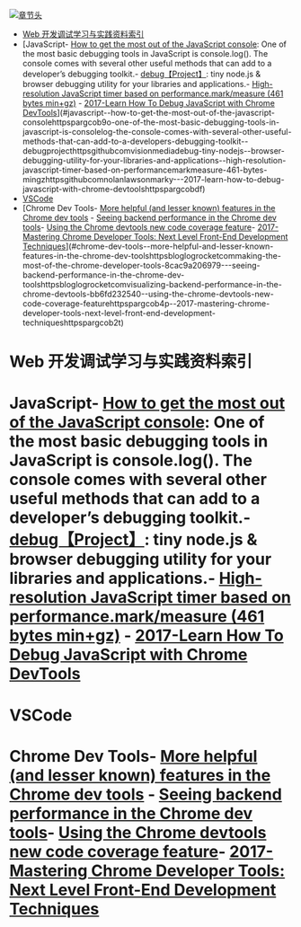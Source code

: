 [![章节头](https://parg.co/UGo)](https://parg.co/b4z) 
 - [Web 开发调试学习与实践资料索引](#web-%E5%BC%80%E5%8F%91%E8%B0%83%E8%AF%95%E5%AD%A6%E4%B9%A0%E4%B8%8E%E5%AE%9E%E8%B7%B5%E8%B5%84%E6%96%99%E7%B4%A2%E5%BC%95)
- [JavaScript- [How to get the most out of the JavaScript console](https://parg.co/b9o): One of the most basic debugging tools in JavaScript is console.log(). The console comes with several other useful methods that can add to a developer’s debugging toolkit.- [debug【Project】](https://github.com/visionmedia/debug): tiny node.js & browser debugging utility for your libraries and applications.- [High-resolution JavaScript timer based on performance.mark/measure (461 bytes min+gz)](https://github.com/nolanlawson/marky) - [2017-Learn How To Debug JavaScript with Chrome DevTools](https://parg.co/bDf)](#javascript--how-to-get-the-most-out-of-the-javascript-consolehttpspargcob9o-one-of-the-most-basic-debugging-tools-in-javascript-is-consolelog-the-console-comes-with-several-other-useful-methods-that-can-add-to-a-developers-debugging-toolkit--debugprojecthttpsgithubcomvisionmediadebug-tiny-nodejs--browser-debugging-utility-for-your-libraries-and-applications--high-resolution-javascript-timer-based-on-performancemarkmeasure-461-bytes-mingzhttpsgithubcomnolanlawsonmarky---2017-learn-how-to-debug-javascript-with-chrome-devtoolshttpspargcobdf)
- [VSCode](#vscode)
- [Chrome Dev Tools- [More helpful (and lesser known) features in the Chrome dev tools](https://blog.logrocket.com/making-the-most-of-the-chrome-developer-tools-8cac9a206979) - [Seeing backend performance in the Chrome dev tools](https://blog.logrocket.com/visualizing-backend-performance-in-the-chrome-devtools-bb6fd232540)- [Using the Chrome devtools new code coverage feature](https://parg.co/b4p)- [2017-Mastering Chrome Developer Tools: Next Level Front-End Development Techniques](https://parg.co/b2T)](#chrome-dev-tools--more-helpful-and-lesser-known-features-in-the-chrome-dev-toolshttpsbloglogrocketcommaking-the-most-of-the-chrome-developer-tools-8cac9a206979---seeing-backend-performance-in-the-chrome-dev-toolshttpsbloglogrocketcomvisualizing-backend-performance-in-the-chrome-devtools-bb6fd232540--using-the-chrome-devtools-new-code-coverage-featurehttpspargcob4p--2017-mastering-chrome-developer-tools-next-level-front-end-development-techniqueshttpspargcob2t) 


# Web 开发调试学习与实践资料索引
# JavaScript- [How to get the most out of the JavaScript console](https://parg.co/b9o): One of the most basic debugging tools in JavaScript is console.log(). The console comes with several other useful methods that can add to a developer’s debugging toolkit.- [debug【Project】](https://github.com/visionmedia/debug): tiny node.js & browser debugging utility for your libraries and applications.- [High-resolution JavaScript timer based on performance.mark/measure (461 bytes min+gz)](https://github.com/nolanlawson/marky) - [2017-Learn How To Debug JavaScript with Chrome DevTools](https://parg.co/bDf)
# VSCode
# Chrome Dev Tools- [More helpful (and lesser known) features in the Chrome dev tools](https://blog.logrocket.com/making-the-most-of-the-chrome-developer-tools-8cac9a206979) - [Seeing backend performance in the Chrome dev tools](https://blog.logrocket.com/visualizing-backend-performance-in-the-chrome-devtools-bb6fd232540)- [Using the Chrome devtools new code coverage feature](https://parg.co/b4p)- [2017-Mastering Chrome Developer Tools: Next Level Front-End Development Techniques](https://parg.co/b2T)
